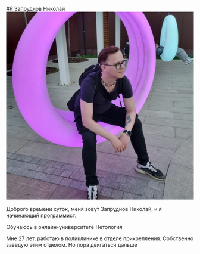 #Я Запруднов Николай
![My Foto](/image/b185b5fa-4e89-433e-9d0d-b32b4596e1dc.jfif)

Доброго времени суток, меня зовут Запруднов Николай, и я начинающий программист. 

Обучаюсь в онлайн-университете Нетология

Мне 27 лет, работаю в поликлинике в отделе прикрепления. 
Собственно заведую этим отделом. Но пора двигаться дальше

